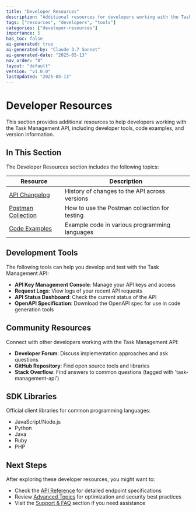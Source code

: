 ```yaml
---
title: "Developer Resources"
description: "Additional resources for developers working with the Task Management API, including changelogs, tooling, and code examples."
tags: ["resources", "developers", "tools"]
categories: ["developer-resources"]
importance: 5
has_toc: false
ai-generated: true
ai-generated-by: "Claude 3.7 Sonnet"
ai-generated-date: "2025-05-13"
nav_order: "8"
layout: "default"
version: "v1.0.0"
lastUpdated: "2025-05-13"
---
```


# Developer Resources

This section provides additional resources to help developers working with the Task Management API, including developer tools, code examples, and version information.

## In This Section

The Developer Resources section includes the following topics:

| Resource | Description |
|----------|-------------|
| [API Changelog](/developer-resources/api-changelog.md) | History of changes to the API across versions |
| [Postman Collection](/developer-resources/postman-collection.md) | How to use the Postman collection for testing |
| [Code Examples](/developer-resources/code-examples.md) | Example code in various programming languages |

## Development Tools

The following tools can help you develop and test with the Task Management API:

- **API Key Management Console**: Manage your API keys and access
- **Request Logs**: View logs of your recent API requests
- **API Status Dashboard**: Check the current status of the API
- **OpenAPI Specification**: Download the OpenAPI spec for use in code generation tools

## Community Resources

Connect with other developers working with the Task Management API:

- **Developer Forum**: Discuss implementation approaches and ask questions
- **GitHub Repository**: Find open source tools and libraries
- **Stack Overflow**: Find answers to common questions (tagged with 'task-management-api')

## SDK Libraries

Official client libraries for common programming languages:

- JavaScript/Node.js
- Python
- Java
- Ruby
- PHP

## Next Steps

After exploring these developer resources, you might want to:

- Check the [API Reference](/api-reference.md) for detailed endpoint specifications
- Review [Advanced Topics](/advanced.md) for optimization and security best practices
- Visit the [Support & FAQ](/support.md) section if you need assistance


